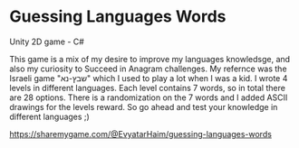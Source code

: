 # Guessing Languages Words
Unity 2D game - C#

This game is a mix of my desire to improve my languages knowledsge, 
and also my curiosity to Succeed in Anagram challenges.
My refernce was the Israeli game "שבץ-נא" which I used to play a lot when I was a kid.
I wrote 4 levels in different languages.
Each level contains 7 words, so in total there are 28 options.
There is a randomization on the 7 words and I added ASCII drawings for the levels reward.
So go ahead and test your knowledge in different languages ;)


https://sharemygame.com/@EvyatarHaim/guessing-languages-words

